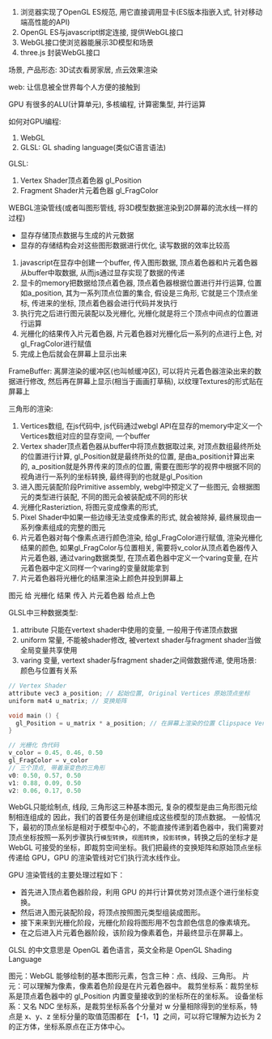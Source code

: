 1. 浏览器实现了OpenGL ES规范, 用它直接调用显卡(ES版本指嵌入式, 针对移动端高性能的API)
2. OpenGL ES与javascript绑定连接, 提供WebGL接口
3. WebGL接口使浏览器能展示3D模型和场景
4. three.js 封装WebGL接口

场景, 产品形态: 3D试衣看房家居, 点云效果渲染

web: 让信息被全世界每个人方便的接触到

GPU 有很多的ALU(计算单元), 多核编程, 计算密集型, 并行运算

如何对GPU编程:
  1. WebGL
  2. GLSL: GL shading language(类似C语言语法)

GLSL:
   1. Vertex Shader顶点着色器 gl_Position 
   2. Fragment Shader片元着色器 gl_FragColor 
   
WEBGL渲染管线(或者叫图形管线, 将3D模型数据渲染到2D屏幕的流水线一样的过程)
  * 显存存储顶点数据与生成的片元数据
  * 显存的存储结构会对这些图形数据进行优化, 读写数据的效率比较高

1. javascript在显存中创建一个buffer, 传入图形数据, 顶点着色器和片元着色器从buffer中取数据, 从而js通过显存实现了数据的传递
2. 显卡的memory把数据给顶点着色器, 顶点着色器根据位置进行并行运算, 位置如a_position, 其为一系列顶点位置的集合, 假设是三角形, 它就是三个顶点坐标, 传进来的坐标, 顶点着色器会进行代码并发执行 
3. 执行完之后进行图元装配以及光栅化, 光栅化就是将三个顶点中间点的位置进行运算
4. 光栅化的结果传入片元着色器, 片元着色器对光栅化后一系列的点进行上色, 对gl_FragColor进行赋值
5. 完成上色后就会在屏幕上显示出来

FrameBuffer: 离屏渲染的缓冲区(也叫帧缓冲区), 可以将片元着色器渲染出来的数据进行修改, 然后再在屏幕上显示(相当于画画打草稿), 以纹理Textures的形式贴在屏幕上

三角形的渲染: 
  1. Vertices数组, 在js代码中, js代码通过webgl API在显存的memory中定义一个Vertices数组对应的显存空间, 一个buffer
  2. Vertex shader顶点着色器从buffer中将顶点数据取过来, 对顶点数组最终所处的位置进行计算, gl_Position就是最终所处的位置, 是由a_position计算出来的, a_position就是外界传来的顶点的位置, 需要在图形学的视界中根据不同的视角进行一系列的坐标转换, 最终得到的也就是gl_Position
  3. 进入图元装配阶段Primitive assembly, webgl中预定义了一些图元, 会根据图元的类型进行装配, 不同的图元会被装配成不同的形状
  4. 光栅化Rasteriztion, 将图元变成像素的形式, 
  5. Pixel Shader中如果一些边缘无法变成像素的形式, 就会被除掉, 最终展现由一系列像素组成的完整的图元
  6. 片元着色器对每个像素点进行颜色渲染, 给gl_FragColor进行赋值, 渲染光栅化结果的颜色, 如果gl_FragColor与位置相关, 需要将v_color从顶点着色器传入片元着色器, 通过varing数据类型, 在顶点着色器中定义一个varing变量, 在片元着色器中定义同样一个varing的变量就能拿到
  7. 片元着色器将光栅化的结果渲染上颜色并投到屏幕上



图元 给 光栅化 结果 传入 片元着色器 给点上色

GLSL中三种数据类型:
  1. attribute
   只能在vertext shader中使用的变量, 一般用于传递顶点数据
  2. uniform
   常量, 不能被shader修改, 被vertext shader与fragment shader当做全局变量共享使用 
  3. varing
   变量, vertext shader与fragment shader之间做数据传递, 使用场景: 颜色与位置有关系

```c
// Vertex Shader
attribute vec3 a_position; // 起始位置, Original Vertices 原始顶点坐标
uniform mat4 u_matrix; // 变换矩阵

void main () {
  gl_Position = u_matrix * a_position; // 在屏幕上渲染的位置 Clipspace Vertices
}
```

```c
// 光栅化 伪代码
v_color = 0.45, 0.46, 0.50
gl_FragColor = v_color
// 三个顶点, 带着渐变色的三角形
v0: 0.50, 0.57, 0.50
v1: 0.88, 0.09, 0.50
v2: 0.06, 0.17, 0.50
```

WebGL只能绘制点, 线段, 三角形这三种基本图元, 复杂的模型是由三角形图元绘制相连组成的
因此，我们的首要任务是创建组成这些模型的顶点数据。
一般情况下，最初的顶点坐标是相对于模型中心的，不能直接传递到着色器中，我们需要对顶点坐标按照一系列步骤执行`模型转换`，`视图转换`，`投影转换`，转换之后的坐标才是 WebGL 可接受的坐标，即裁剪空间坐标。我们把最终的变换矩阵和原始顶点坐标传递给 GPU，GPU 的渲染管线对它们执行流水线作业。

GPU 渲染管线的主要处理过程如下：
   * 首先进入顶点着色器阶段，利用 GPU 的并行计算优势对顶点逐个进行坐标变换。
   * 然后进入图元装配阶段，将顶点按照图元类型组装成图形。
   * 接下来来到光栅化阶段，光栅化阶段将图形用不包含颜色信息的像素填充。
   * 在之后进入片元着色器阶段，该阶段为像素着色，并最终显示在屏幕上。

GLSL 的中文意思是 OpenGL 着色语言，英文全称是 OpenGL Shading Language

图元：WebGL 能够绘制的基本图形元素，包含三种：点、线段、三角形。
片元：可以理解为像素，像素着色阶段是在片元着色器中。
裁剪坐标系：裁剪坐标系是顶点着色器中的 gl_Position 内置变量接收到的坐标所在的坐标系。
设备坐标系：又名 NDC 坐标系，是裁剪坐标系各个分量对 w 分量相除得到的坐标系，特点是 x、y、z 坐标分量的取值范围都在 【-1，1】之间，可以将它理解为边长为 2 的正方体，坐标系原点在正方体中心。

